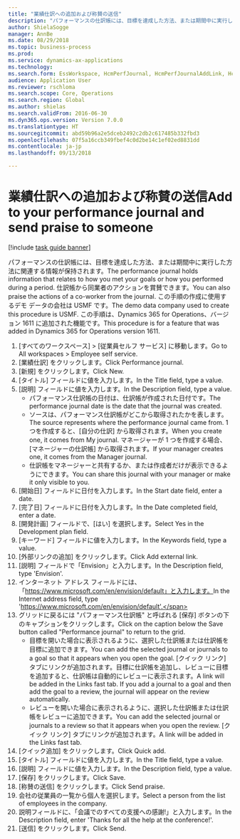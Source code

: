 ```yaml
--- 
title: "業績仕訳への追加および称賛の送信"
description: "パフォーマンスの仕訳帳には、目標を達成した方法、または期間中に実行した方法に関連する情報が保持されます。"
author: ShielaSogge
manager: AnnBe
ms.date: 08/29/2018
ms.topic: business-process
ms.prod: 
ms.service: dynamics-ax-applications
ms.technology: 
ms.search.form: EssWorkspace, HcmPerfJournal, HcmPerfJournalAddLink, HcmPerfPraise, HcmWorkerLookUpByPerson, HcmPerfJournalAdd
audience: Application User
ms.reviewer: rschloma
ms.search.scope: Core, Operations
ms.search.region: Global
ms.author: shielas
ms.search.validFrom: 2016-06-30
ms.dyn365.ops.version: Version 7.0.0
ms.translationtype: HT
ms.sourcegitcommit: abd59b96a2e5dceb2492c2db2c617485b332fbd3
ms.openlocfilehash: 07f5a16ccb349fbef4c0d2be14c1ef02ed8831dd
ms.contentlocale: ja-jp
ms.lasthandoff: 09/13/2018

---
```

# <a name="add-to-your-performance-journal-and-send-praise-to-someone"></a><span data-ttu-id="b21b6-103">業績仕訳への追加および称賛の送信</span><span class="sxs-lookup"><span data-stu-id="b21b6-103">Add to your performance journal and send praise to someone</span></span>

[!include [task guide banner](../../includes/task-guide-banner.md)]

<span data-ttu-id="b21b6-104">パフォーマンスの仕訳帳には、目標を達成した方法、または期間中に実行した方法に関連する情報が保持されます。</span><span class="sxs-lookup"><span data-stu-id="b21b6-104">The performance journal holds information that relates to how you met your goals or how you performed during a period.</span></span> <span data-ttu-id="b21b6-105">仕訳帳から同業者のアクションを賞賛できます。</span><span class="sxs-lookup"><span data-stu-id="b21b6-105">You can also praise the actions of a co-worker from the journal.</span></span> <span data-ttu-id="b21b6-106">この手順の作成に使用するデモ データの会社は USMF です。</span><span class="sxs-lookup"><span data-stu-id="b21b6-106">The demo data company used to create this procedure is USMF.</span></span> <span data-ttu-id="b21b6-107">この手順は、Dynamics 365 for Operations、バージョン 1611 に追加された機能です。</span><span class="sxs-lookup"><span data-stu-id="b21b6-107">This procedure is for a feature that was added in Dynamics 365 for Operations version 1611.</span></span>

1. <span data-ttu-id="b21b6-108">[すべてのワークスペース] > [従業員セルフ サービス] に移動します。</span><span class="sxs-lookup"><span data-stu-id="b21b6-108">Go to All workspaces > Employee self service.</span></span>
2. <span data-ttu-id="b21b6-109">[業績仕訳] をクリックします。</span><span class="sxs-lookup"><span data-stu-id="b21b6-109">Click Performance journal.</span></span>
3. <span data-ttu-id="b21b6-110">[新規] をクリックします。</span><span class="sxs-lookup"><span data-stu-id="b21b6-110">Click New.</span></span>
4. <span data-ttu-id="b21b6-111">[タイトル] フィールドに値を入力します。</span><span class="sxs-lookup"><span data-stu-id="b21b6-111">In the Title field, type a value.</span></span>
5. <span data-ttu-id="b21b6-112">[説明] フィールドに値を入力します。</span><span class="sxs-lookup"><span data-stu-id="b21b6-112">In the Description field, type a value.</span></span>
    * <span data-ttu-id="b21b6-113">パフォーマンス仕訳帳の日付は、仕訳帳が作成された日付です。</span><span class="sxs-lookup"><span data-stu-id="b21b6-113">The performance journal date is the date that the journal was created.</span></span>  
    * <span data-ttu-id="b21b6-114">ソースは、パフォーマンス仕訳帳がどこから取得されたかを表します。</span><span class="sxs-lookup"><span data-stu-id="b21b6-114">The source represents where the performance journal came from.</span></span> <span data-ttu-id="b21b6-115">1 つを作成すると、[自分の仕訳] から取得されます。</span><span class="sxs-lookup"><span data-stu-id="b21b6-115">When you create one, it comes from My journal.</span></span> <span data-ttu-id="b21b6-116">マネージャーが 1 つを作成する場合、[マネージャーの仕訳帳] から取得されます。</span><span class="sxs-lookup"><span data-stu-id="b21b6-116">If your manager creates one, it comes from the Manager journal.</span></span>  
    * <span data-ttu-id="b21b6-117">仕訳帳をマネージャーと共有するか、または作成者だけが表示できるようにできます。</span><span class="sxs-lookup"><span data-stu-id="b21b6-117">You can share this journal with your manager or make it only visible to you.</span></span>  
6. <span data-ttu-id="b21b6-118">[開始日] フィールドに日付を入力します。</span><span class="sxs-lookup"><span data-stu-id="b21b6-118">In the Start date field, enter a date.</span></span>
7. <span data-ttu-id="b21b6-119">[完了日] フィールドに日付を入力します。</span><span class="sxs-lookup"><span data-stu-id="b21b6-119">In the Date completed field, enter a date.</span></span>
8. <span data-ttu-id="b21b6-120">[開発計画] フィールドで、[はい] を選択します。</span><span class="sxs-lookup"><span data-stu-id="b21b6-120">Select Yes in the Development plan field.</span></span>
9. <span data-ttu-id="b21b6-121">[キーワード] フィールドに値を入力します。</span><span class="sxs-lookup"><span data-stu-id="b21b6-121">In the Keywords field, type a value.</span></span>
10. <span data-ttu-id="b21b6-122">[外部リンクの追加] をクリックします。</span><span class="sxs-lookup"><span data-stu-id="b21b6-122">Click Add external link.</span></span>
11. <span data-ttu-id="b21b6-123">[説明] フィールドで「Envision」と入力します。</span><span class="sxs-lookup"><span data-stu-id="b21b6-123">In the Description field, type 'Envision'.</span></span>
12. <span data-ttu-id="b21b6-124">インターネット アドレス フィールドには、「https://www.microsoft.com/en/envision/default」と入力します。</span><span class="sxs-lookup"><span data-stu-id="b21b6-124">In the Internet address field, type 'https://www.microsoft.com/en/envision/default'.</span></span>
13. <span data-ttu-id="b21b6-125">グリッドに戻るには "パフォーマンス仕訳帳" と呼ばれる [保存] ボタンの下のキャプションをクリックします。</span><span class="sxs-lookup"><span data-stu-id="b21b6-125">Click on the caption below the Save button called "Performance journal" to return to the grid.</span></span>
    * <span data-ttu-id="b21b6-126">目標を開いた場合に表示されるように、選択した仕訳帳または仕訳帳を目標に追加できます。</span><span class="sxs-lookup"><span data-stu-id="b21b6-126">You can add the selected journal or journals to a goal so that it appears when you open the goal.</span></span> <span data-ttu-id="b21b6-127">[クイック リンク] タブにリンクが追加されます。目標に仕訳帳を追加し、レビューに目標を追加すると、仕訳帳は自動的にレビューに表示されます。</span><span class="sxs-lookup"><span data-stu-id="b21b6-127">A link will be added in the Links fast tab.    If you add a journal to a goal and then add the goal to a review, the journal will appear on the review automatically.</span></span>  
    * <span data-ttu-id="b21b6-128">レビューを開いた場合に表示されるように、選択した仕訳帳または仕訳帳をレビューに追加できます。</span><span class="sxs-lookup"><span data-stu-id="b21b6-128">You can add the selected journal or journals to a review so that it appears when you open the review.</span></span>    <span data-ttu-id="b21b6-129">[クイック リンク] タブにリンクが追加されます。</span><span class="sxs-lookup"><span data-stu-id="b21b6-129">A link will be added in the Links fast tab.</span></span>  
14. <span data-ttu-id="b21b6-130">[クイック追加] をクリックします。</span><span class="sxs-lookup"><span data-stu-id="b21b6-130">Click Quick add.</span></span>
15. <span data-ttu-id="b21b6-131">[タイトル] フィールドに値を入力します。</span><span class="sxs-lookup"><span data-stu-id="b21b6-131">In the Title field, type a value.</span></span>
16. <span data-ttu-id="b21b6-132">[説明] フィールドに値を入力します。</span><span class="sxs-lookup"><span data-stu-id="b21b6-132">In the Description field, type a value.</span></span>
17. <span data-ttu-id="b21b6-133">[保存] をクリックします。</span><span class="sxs-lookup"><span data-stu-id="b21b6-133">Click Save.</span></span>
18. <span data-ttu-id="b21b6-134">[称賛の送信] をクリックします。</span><span class="sxs-lookup"><span data-stu-id="b21b6-134">Click Send praise.</span></span>
19. <span data-ttu-id="b21b6-135">会社の従業員の一覧から個人を選択します。</span><span class="sxs-lookup"><span data-stu-id="b21b6-135">Select a person from the list of employees in the company.</span></span>
20. <span data-ttu-id="b21b6-136">説明フィールドに、「会議でのすべての支援への感謝!」と入力します。</span><span class="sxs-lookup"><span data-stu-id="b21b6-136">In the Description field, enter 'Thanks for all the help at the conference!'.</span></span>
21. <span data-ttu-id="b21b6-137">[送信] をクリックします。</span><span class="sxs-lookup"><span data-stu-id="b21b6-137">Click Send.</span></span>


